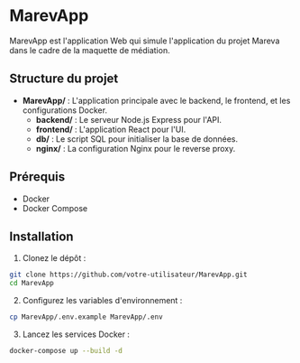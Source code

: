 # MarevApp

MarevApp est l'application Web qui simule l'application du projet Mareva dans le cadre de la maquette de médiation. 

## Structure du projet

- **MarevApp/** : L'application principale avec le backend, le frontend, et les configurations Docker.
  - **backend/** : Le serveur Node.js Express pour l'API.
  - **frontend/** : L'application React pour l'UI.
  - **db/** : Le script SQL pour initialiser la base de données.
  - **nginx/** : La configuration Nginx pour le reverse proxy.


## Prérequis

- Docker
- Docker Compose

## Installation

1. Clonez le dépôt :
```sh
git clone https://github.com/votre-utilisateur/MarevApp.git
cd MarevApp
```
2. Configurez les variables d'environnement :
```sh
cp MarevApp/.env.example MarevApp/.env
```
3. Lancez les services Docker :
```sh
docker-compose up --build -d
```

